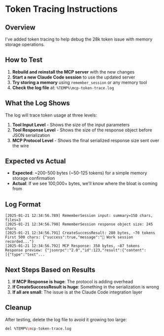 # Token Tracing Instructions

## Overview
I've added token tracing to help debug the 28k token issue with memory storage operations.

## How to Test

1. **Rebuild and reinstall the MCP server** with the new changes
2. **Start a new Claude Code session** to use the updated server
3. **Try storing a memory** using `remember_session` or any memory tool
4. **Check the log file** at: `%TEMP%\mcp-token-trace.log`

## What the Log Shows

The log will trace token usage at three levels:

1. **Tool Input Level** - Shows the size of the input parameters
2. **Tool Response Level** - Shows the size of the response object before JSON serialization
3. **MCP Protocol Level** - Shows the final serialized response size sent over the wire

## Expected vs Actual

- **Expected**: ~200-500 bytes (~50-125 tokens) for a simple memory storage confirmation
- **Actual**: If we see 100,000+ bytes, we'll know where the bloat is coming from

## Log Format

```
[2025-01-21 12:34:56.789] RememberSession input: summary=150 chars, files=3
[2025-01-21 12:34:56.790] RememberSession response object size: 245 chars
[2025-01-21 12:34:56.791] CreateSuccessResult: 280 bytes, ~70 tokens
First 500 chars: {"success":true,"message":"📝 Work session recorded..."}
[2025-01-21 12:34:56.792] MCP Response: 350 bytes, ~87 tokens
Response preview: {"jsonrpc":"2.0","id":123,"result":{"content":[{"type":"text"...
```

## Next Steps Based on Results

1. **If MCP Response is huge**: The protocol is adding overhead
2. **If CreateSuccessResult is huge**: Something in the serialization is wrong
3. **If all are small**: The issue is at the Claude Code integration layer

## Cleanup

After testing, delete the log file to avoid it growing too large:
```bash
del %TEMP%\mcp-token-trace.log
```